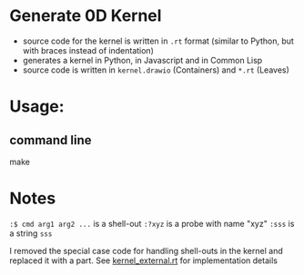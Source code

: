 # Generate 0D Kernel
- source code for the kernel is written in `.rt` format (similar to Python, but with braces instead of indentation)
- generates a kernel in Python, in Javascript and in Common Lisp
- source code is written in `kernel.drawio` (Containers) and `*.rt` (Leaves)

# Usage:

## command line
make

# Notes

`:$ cmd arg1 arg2 ...` is a shell-out
`:?xyz` is a probe with name "xyz"
`:sss` is a string `sss`

I removed the special case code for handling shell-outs in the kernel and replaced it with a part. See [kernel_external.rt](https://github.com/guitarvydas/pbp-dev/blob/dev/kernel/kernel_external.rt) for implementation details



